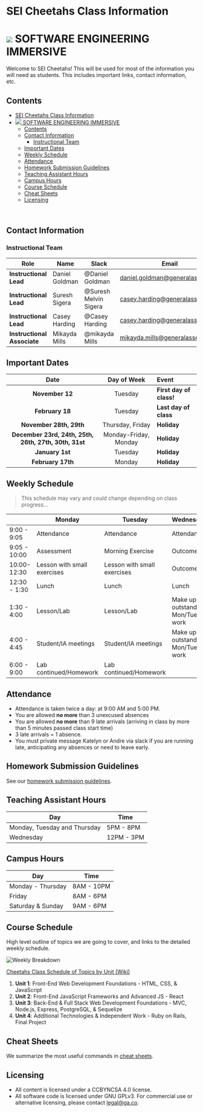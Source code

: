 # SEI Cheetahs Class Information

# ![](https://ga-dash.s3.amazonaws.com/production/assets/logo-9f88ae6c9c3871690e33280fcf557f33.png)  SOFTWARE ENGINEERING IMMERSIVE

Welcome to SEI Cheetahs! This will be used for most of the information you will need as students. This includes important links, contact information, etc.

## Contents

- [SEI Cheetahs Class Information](#sei-cheetahs-class-information)
- [![](https://ga-dash.s3.amazonaws.com/production/assets/logo-9f88ae6c9c3871690e33280fcf557f33.png) SOFTWARE ENGINEERING IMMERSIVE](#httpsga-dashs3amazonawscomproductionassetslogo-9f88ae6c9c3871690e33280fcf557f33png-software-engineering-immersive)
  - [Contents](#contents)
  - [Contact Information](#contact-information)
    - [Instructional Team](#instructional-team)
  - [Important Dates](#important-dates)
  - [Weekly Schedule](#weekly-schedule)
  - [Attendance](#attendance)
  - [Homework Submission Guidelines](#homework-submission-guidelines)
  - [Teaching Assistant Hours](#teaching-assistant-hours)
  - [Campus Hours](#campus-hours)
  - [Course Schedule](#course-schedule)
  - [Cheat Sheets](#cheat-sheets)
  - [Licensing](#licensing)
<br>

## Contact Information

### Instructional Team

| Role                        | Name           | Slack                 | Email                           | GitHub Enterprise                                                     |
| --------------------------- | -------------- | --------------------- | ------------------------------- | --------------------------------------------------------------------- |
| **Instructional Lead**      | Daniel Goldman | @Daniel Goldman       | daniel.goldman@generalassemb.ly | [dan-goldman](https://git.generalassemb.ly/dan-goldman)               |
| **Instructional Lead**      | Suresh Sigera  | @Suresh Melvin Sigera | casey.harding@generalassemb.ly   | [sureshmelvinsigera](https://git.generalassemb.ly/sureshmelvinsigera) |
| **Instructional Lead**      | Casey Harding  | @Casey Harding        | casey.harding@generalassemb.ly   | [CRHarding](https://git.generalassemb.ly/CRHarding)                    |
| **Instructional Associate** | Mikayda Mills  | @mikayda Mills        | mikayda.mills@generalassemb.ly  | [kdabug](https://git.generalassemb.ly/kdabug)                         |



## Important Dates

|                         Date                          |      Day of Week      | Event                   |
| :---------------------------------------------------: | :-------------------: | :---------------------- |
|                    **November 12**                    |        Tuesday         | **First day of class!** |
|                    **February 18**                    |        Tuesday         | **Last day of class**   |
|                **November 28th, 29th**                |   Thursday, Friday    | **Holiday**             |
| **December 23rd, 24th, 25th, 26th, 27th, 30th, 31st** | Monday-Friday, Monday | **Holiday**             |
|                    **January 1st**                    |        Tuesday        | **Holiday**             |
|                    **February 17th**                  |        Monday         | **Holiday**             |

## Weekly Schedule
> This schedule may vary and could change depending on class progress...  

|              | Monday                      | Tuesday                     | Wednesday                         | Thursday                    | Friday                      |
| ------------ | --------------------------- | --------------------------- | --------------------------------- | --------------------------- | --------------------------- |
| 9:00 - 9:05  | Attendance                  | Attendance                  | Attendance                        | Attendance                  | Attendance                  |
| 9:05 - 10:00 | Assessment                  | Morning Exercise            | Outcomes                          | Morning Exercise            | Review/Advanced Topic       |
| 10:00-12:30  | Lesson with small exercises | Lesson with small exercises | Outcomes                          | Lesson with small exercises | Lesson with small exercises |
| 12:30 - 1:30 | Lunch                       | Lunch                       | Lunch                             | Lunch                       | Lunch                       |
| 1:30 - 4:00  | Lesson/Lab                  | Lesson/Lab                  | Make up outstanding Mon/Tues work | Lesson/Lab                  | Lesson/Lab                  |
| 4:00 - 4:45  | Student/IA meetings         | Student/IA meetings         | Make up outstanding Mon/Tues work | Student/IA meetings         | Student/IA meetings         |
| 6:00 - 9:00  | Lab continued/Homework      | Lab continued/Homework      |                                   | Lab continued/Homework      | Lab continued/Homework      |


## Attendance

* Attendance is taken twice a day: at 9:00 AM and 5:00 PM.
* You are allowed **no more** than 3 unexcused absences
* You are allowed **no more** than 9 late arrivals (arriving in class by more than 5 minutes passed class start time)
* 3 late arrivals = 1 absence.
* You must private message Katelyn or Andre via slack if you are running late, anticipating any absences or need to leave early.  

## Homework Submission Guidelines

See our [homework submission guidelines](HOMEWORK_SUBMISSION.md).

## Teaching Assistant Hours

| Day                          | Time       |
| ---------------------------- | ---------- |
| Monday, Tuesday and Thursday | 5PM - 8PM  |
| Wednesday                    | 12PM - 3PM |

## Campus Hours

| Day               | Time       |
| ----------------- | ---------- |
| Monday - Thursday | 8AM - 10PM |
| Friday            | 8AM - 6PM  |
| Saturday & Sunday | 9AM - 6PM  |

## Course Schedule

High level outline of topics we are going to cover, and links to the detailed weekly schedule.


![Weekly Breakdown](https://git.generalassemb.ly/sei-nyc-cheetahs/class-info/blob/master/cheetahs_weekly_breakdown.png)

[Cheetahs Class Schedule of Topics by Unit (Wiki)](https://git.generalassemb.ly/sei-nyc-cheetahs/class-info/wiki/Weekly-Schedules)

1. **Unit 1**: Front-End Web Development Foundations - HTML, CSS, & JavaScript
2. **Unit 2**: Front-End JavaScript Frameworks and Advanced JS - React
3. **Unit 3**: Back-End & Full Stack Web Development Foundations - MVC, Node.js, Express, PostgreSQL, & Sequelize
4. **Unit 4**: Additional Technologies & Independent Work - Ruby on Rails, Final Project

## Cheat Sheets

We summarize the most useful commands in [cheat sheets](https://git.generalassemb.ly/sei-cheetahs/class-info/wiki/Cheat-Sheets).

## Licensing

* All content is licensed under a CC­BY­NC­SA 4.0 license.
* All software code is licensed under GNU GPLv3. For commercial use or alternative licensing, please contact legal@ga.co.
